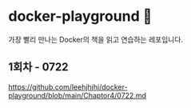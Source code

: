 # docker-playground 🐳
가장 빨리 만나는 Docker의 책을 읽고 연습하는 레포입니다.
## 1회차 - 0722
https://github.com/leehjhjhj/docker-playground/blob/main/Chaptor4/0722.md
